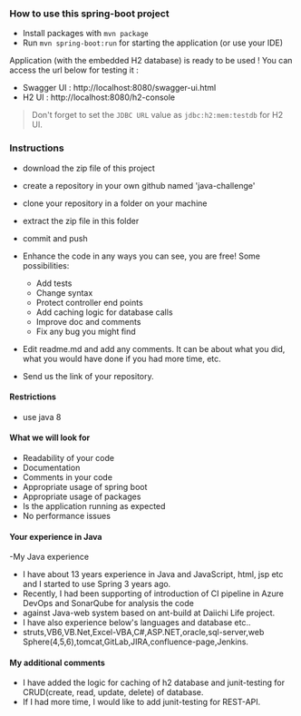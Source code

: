 ### How to use this spring-boot project

- Install packages with `mvn package`
- Run `mvn spring-boot:run` for starting the application (or use your IDE)

Application (with the embedded H2 database) is ready to be used ! You can access the url below for testing it :

- Swagger UI : http://localhost:8080/swagger-ui.html
- H2 UI : http://localhost:8080/h2-console

> Don't forget to set the `JDBC URL` value as `jdbc:h2:mem:testdb` for H2 UI.



### Instructions

- download the zip file of this project
- create a repository in your own github named 'java-challenge'
- clone your repository in a folder on your machine
- extract the zip file in this folder
- commit and push

- Enhance the code in any ways you can see, you are free! Some possibilities:
  - Add tests
  - Change syntax
  - Protect controller end points
  - Add caching logic for database calls
  - Improve doc and comments
  - Fix any bug you might find
- Edit readme.md and add any comments. It can be about what you did, what you would have done if you had more time, etc.
- Send us the link of your repository.

#### Restrictions
- use java 8


#### What we will look for
- Readability of your code
- Documentation
- Comments in your code 
- Appropriate usage of spring boot
- Appropriate usage of packages
- Is the application running as expected
- No performance issues

#### Your experience in Java

-My Java experience

- I have about 13 years experience in Java and JavaScript, html, jsp etc and I started to use Spring 3 years ago.
- Recently, I had been supporting of introduction of CI pipeline in Azure DevOps and SonarQube for analysis the code 
- against Java-web system based on ant-build at Daiichi Life project.
- I have also experience below's languages and database etc..
- struts,VB6,VB.Net,Excel-VBA,C#,ASP.NET,oracle,sql-server,web Sphere(4,5,6),tomcat,GitLab,JIRA,confluence-page,Jenkins.


#### My additional comments
- I have added the logic for caching of h2 database and junit-testing for CRUD(create, read, update, delete) of database.
- If I had more time, I would like to add junit-testing for REST-API.
